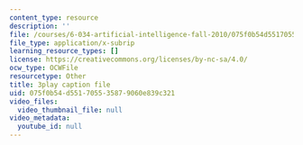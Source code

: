 ```yaml
---
content_type: resource
description: ''
file: /courses/6-034-artificial-intelligence-fall-2010/075f0b54d551705535879060e839c321_dARl_gGrS4o.srt
file_type: application/x-subrip
learning_resource_types: []
license: https://creativecommons.org/licenses/by-nc-sa/4.0/
ocw_type: OCWFile
resourcetype: Other
title: 3play caption file
uid: 075f0b54-d551-7055-3587-9060e839c321
video_files:
  video_thumbnail_file: null
video_metadata:
  youtube_id: null
---
```

